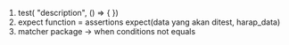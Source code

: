 1. test( "description", () => { })
2. expect function = assertions
expect(data yang akan ditest, harap_data)
3. matcher package -> when conditions not equals
